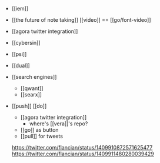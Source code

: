 - [[iem]]
- [[the future of note taking]] [[video]] == [[go/font-video]]
- [[agora twitter integration]]
- [[cybersin]]
- [[psi]]
- [[dual]]
- [[search engines]]
	- [[qwant]]
	- [[searx]]
- [[push]] [[do]]
	- [[agora twitter integration]]
		- where's [[vera]]'s repo?
	- [[go]] as button
	- [[pull]] for tweets
	
	https://twitter.com/flancian/status/1409910872571625477
	https://twitter.com/flancian/status/1409911480280039429